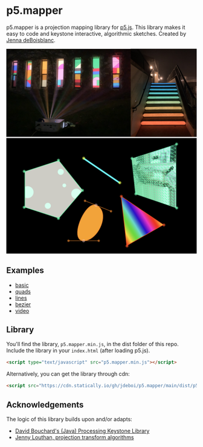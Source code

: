 

# p5.mapper

p5.mapper is a projection mapping library for [p5.js](https://p5js.org/). This library makes it easy to code and keystone interactive, algorithmic sketches. Created by [Jenna deBoisblanc](https://jdeboi.com/).


![projection mapped example](images/mapped_surfaces.png)
![shapes example](images/shapes2.png)


## Examples
* [basic](https://editor.p5js.org/jdeboi/sketches/EjUrc7RiP)
* [quads](https://editor.p5js.org/jdeboi/sketches/gPBajTX8Z)
* [lines](https://editor.p5js.org/jdeboi/sketches/v4zMGF-6n)
* [bezier](https://editor.p5js.org/jdeboi/sketches/hqTzdgULE)
* [video](https://editor.p5js.org/jdeboi/sketches/He2_OvO2p)

## Library
You'll find the library, `p5.mapper.min.js`, in the dist folder of this repo. Include the library in your `index.html` (after loading p5.js).

```html
<script type="text/javascript" src="p5.mapper.min.js"></script>
```
  
Alternatively, you can get the library through cdn:  
  
```html
<script src="https://cdn.statically.io/gh/jdeboi/p5.mapper/main/dist/p5.mapper.min.js"></script>
```

## Acknowledgements

The logic of this library builds upon and/or adapts:
* [David Bouchard's (Java) Processing Keystone Library](http://keystonep5.sourceforge.net/)
* [Jenny Louthan, projection transform algorithms](https://github.com/jlouthan/perspective-transform) 

